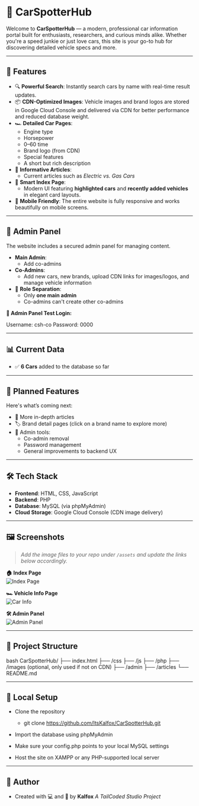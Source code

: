 # 🚗 CarSpotterHub

Welcome to **CarSpotterHub** — a modern, professional car information portal built for enthusiasts, researchers, and curious minds alike. Whether you're a speed junkie or just love cars, this site is your go-to hub for discovering detailed vehicle specs and more.

---

## 🌟 Features

- 🔍 **Powerful Search**: Instantly search cars by name with real-time result updates.
- 📦 **CDN-Optimized Images**: Vehicle images and brand logos are stored in Google Cloud Console and delivered via CDN for better performance and reduced database weight.
- 🏎️ **Detailed Car Pages**: 
  - Engine type
  - Horsepower
  - 0–60 time
  - Brand logo (from CDN)
  - Special features
  - A short but rich description
- 📰 **Informative Articles**:
  - Current articles such as *Electric vs. Gas Cars*
- 🧠 **Smart Index Page**:
  - Modern UI featuring **highlighted cars** and **recently added vehicles** in elegant card layouts.
- 📱 **Mobile Friendly**: The entire website is fully responsive and works beautifully on mobile screens.

---

## 🔐 Admin Panel

The website includes a secured admin panel for managing content.

- **Main Admin**:
  - Add co-admins
- **Co-Admins**:
  - Add new cars, new brands, upload CDN links for images/logos, and manage vehicle information
- 👤 **Role Separation**:
  - Only **one main admin**
  - Co-admins can't create other co-admins

**🔑 Admin Panel Test Login:**

Username: csh-co
Password: 0000

---

## 📊 Current Data

- ✅ **6 Cars** added to the database so far

---

## 🔮 Planned Features

Here's what’s coming next:

- 📝 More in-depth articles
- 🏷️ Brand detail pages (click on a brand name to explore more)
- 🔧 Admin tools:
  - Co-admin removal
  - Password management
  - General improvements to backend UX

---

## 🛠️ Tech Stack

- **Frontend**: HTML, CSS, JavaScript
- **Backend**: PHP
- **Database**: MySQL (via phpMyAdmin)
- **Cloud Storage**: Google Cloud Console (CDN image delivery)

---

## 🖼️ Screenshots

> _Add the image files to your repo under `/assets` and update the links below accordingly._

**🏠 Index Page**  
![Index Page](assets/index-page-1.png)

**🏎️ Vehicle Info Page**  
![Car Info](assets/vehicle-info-page.png)

**🛠️ Admin Panel**  
![Admin Panel](assets/admin-panel.png)

---

## 📁 Project Structure

bash
CarSpotterHub/
├── index.html
├── /css
├── /js
├── /php
├── /images (optional, only used if not on CDN)
├── /admin
├── /articles
└── README.md

---

## 🧪 Local Setup
- Clone the repository
  - git clone https://github.com/ItsKalfox/CarSpotterHub.git

- Import the database using phpMyAdmin

- Make sure your config.php points to your local MySQL settings

- Host the site on XAMPP or any PHP-supported local server

---

## 👤 Author
- Created with 💻 and 🦊 by
 **Kalfox**
 *A TailCoded Studio Project*